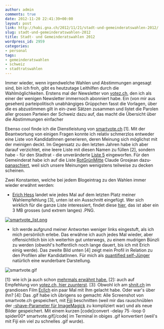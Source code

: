 ```yaml
---
author: admin
comments: true
date: 2012-11-20 22:41:39+00:00
layout: post
link: http://habi.gna.ch/2012/11/21/stadt-und-gemeinderatswahlen-2012/
slug: stadt-und-gemeinderatswahlen-2012
title: Stadt- und Gemeinderatswahlen 2012
wordpress_id: 2959
categories:
- personal
tags:
- gemeinderatswahlen
- schweiz
- stadtratswahlen
---
```


Immer wieder, wenn irgendwelche Wahlen und Abstimmungen angesagt sind, bin ich froh, gibt es heutzutage Leithilfen durch die Wahlmöglichkeiten. Erstens mal der Newsletter von [votez.ch](http://votez.ch), den ich als einer der wenigen Newsletter immernoch abonniert habe. Ein (von mir aus gesehen) parteipolitisch unabhängiges Grüppchen fasst die Vorlagen, über die es abzustimmen gilt in ein-zwei Sätzen zusammen und listet die Parolen aller grossen Parteien der Schweiz dazu auf, das macht die Übersicht über die Abstimmungen einfacher




Ebenso cool finde ich die Dienstleistung von [smartvote.ch](http://smartvote.ch/) [1]. Mit der Beantwortung von einigen Fragen konnte ich relativ schmerzlos entweder eine Liste von KandidatInnen generieren, deren Meinung sich möglichst mit der meinigen deckt. Im Gegensatz zu den letzten Jahren habe ich aber darauf verzichtet, eine leere Liste mit diesen Namen zu füllen [2], sondern habe - für den Stadtrat - die unveränderte [Liste 5](http://habi.gna.ch/wp-content/uploads/2012/11/smartvote-sr.pdf) eingeworfen. Für den Gemeinderat habe ich auf die Liste [RotGrünMitte](http://habi.gna.ch/wp-content/uploads/2012/11/smartvote-gr.pdf) Claude Grosjean dazu-[panaschiert](http://de.wikipedia.org/wiki/Panaschieren), weil sich unsere Meinungen wenigstens teilweise zu decken scheinen.




Zwei Konstanten, welche bei jedem Blogeintrag zu den Wahlen immer wieder erwähnt werden:





  
  * [Erich Hess](http://www.erichhess.ch) landet wie jedes Mal auf dem letzten Platz meiner Wahlempfehlung [3], unten ist ein Ausschnitt eingefügt. Wer sich wirklich für die ganze Liste interessiert, findet diese [hier](http://habi.gna.ch/wp-content/uploads/2012/11/smartvote_list_full.png), das ist aber ein 3 MB grosses (und extrem langes) .PNG.

[![smartvote_list.png](http://habi.gna.ch/wp-content/uploads/2012/11/smartvote_list-tm.jpg)](http://habi.gna.ch/wp-content/uploads/2012/11/smartvote_list.png)
  

  
  * Ich werde aufgrund meiner Antworten weniger links eingestuft, als ich mich persönlich erlebe. Das erwähne ich auch jedes Mal wieder, aber offensichtlich bin ich weiterhin gut unterwegs, zu einem mudrigen Bünzli zu werden (obwohl's hoffentlich noch lange dauert, bis ich mit Erich einig werde). Das zweite Bild unten [4] zeigt mein Profil in Relation zu den Profilen aller KandidatInnen. Für mich als [quantified self-Jünger](http://quantifiedself.com) natürlich eine wunderbare Darstellung.








![smartvote.gif](http://habi.gna.ch/wp-content/uploads/2012/11/smartvote.gif)


  


[1]: wie ich ja auch schon [mehrmals erwähnt habe.](http://habi.gna.ch/?s=smartvote)
[2]: auch auf Empfehlung von [votez.ch, hier zuunterst](http://votez.ch/pour/bern.html).
[3]: Obwohl ich am [shnit.ch](http://ch.shnit.org/de/) im grandiosen Film [Er/Ich](http://www.bernerzeitung.ch/kultur/kino/Eigentlich-hasst-sie-Erich-Hess/story/24636070) ein paar Mal mit Ihm gelacht habe. Oder war's über ihn?
[4]: Das .gif habe ich übrigens so gemacht: Alle Screenshot von smartvote.ch gespeichert, mit [Fiji](http://fiji.sc) beschnitten (weil mir das rauschnüblen der [-shave-Parameter für ImageMagick](http://www.imagemagick.org/Usage/crop/#shave) zu kompliziert war) und als neue Bilder gespeichert. Mit einem kurzen [code]convert -delay 75 -loop 0 spider00* smartvote.gif[/code] im Terminal in obiges .gif konvertiert (weil's mit Fiji ein viel zu schnelles .gif wurde).
